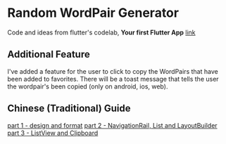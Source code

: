 # Random WordPair Generator
Code and ideas from flutter's codelab, **Your first Flutter App** [link](https://codelabs.developers.google.com/codelabs/flutter-codelab-first)

## Additional Feature
I've added a feature for the user to click to copy the WordPairs that have been added to favorites.
There will be a toast message that tells the user the wordpair's been copied (only on android, ios, web).

## Chinese (Traditional) Guide
[part 1 - design and format](https://ithelp.ithome.com.tw/articles/10354452)
[part 2 - NavigationRail, List and LayoutBuilder](https://ithelp.ithome.com.tw/articles/10355094)
[part 3 - ListView and Clipboard](https://ithelp.ithome.com.tw/articles/10355733)
